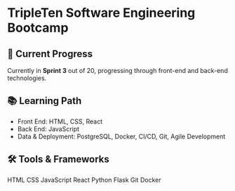 <body>
    <div class="container">
        <h1>TripleTen Software Engineering Bootcamp</h1>
        <div class="section">
            <h2>📌 Current Progress</h2>
            <p>Currently in <strong>Sprint 3</strong> out of 20, progressing through front-end and back-end technologies.</p>
        </div>        
        <div class="section">
            <h2>📚 Learning Path</h2>
            <ul>
                <li>Front End: HTML, CSS, React</li>
                <li>Back End: JavaScript</li>
                <li>Data & Deployment: PostgreSQL, Docker, CI/CD, Git, Agile Development</li>
            </ul>
        </div>
        <div class="section">
            <h2>🛠 Tools & Frameworks</h2>
            <div class="buttons">
                <a class="button html">HTML</a>
                <a class="button css">CSS</a>
                <a class="button js">JavaScript</a>
                <a class="button react">React</a>
                <a class="button python">Python</a>
                <a class="button flask">Flask</a>
                <a class="button git">Git</a>
                <a class="button docker">Docker</a>
            </div>
        </div>
    </div>
</body>

